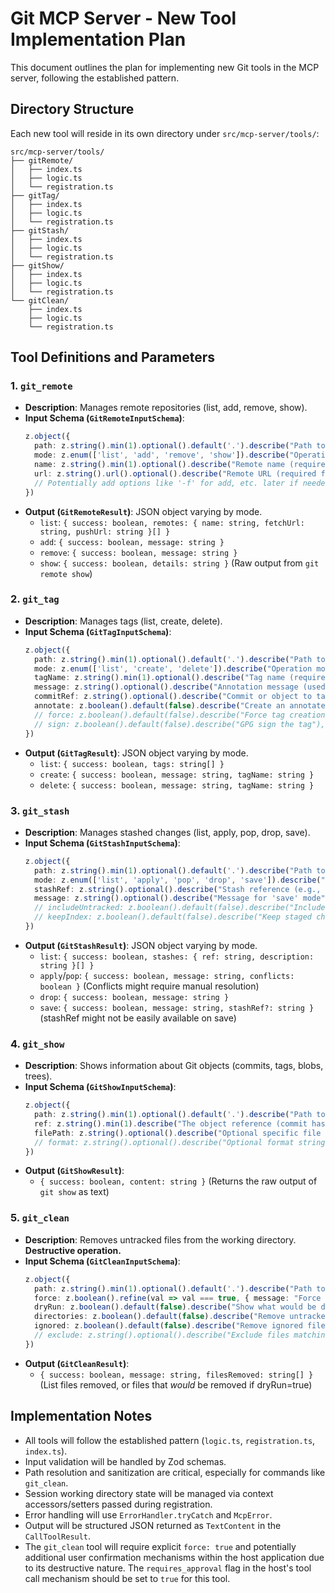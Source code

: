# Git MCP Server - New Tool Implementation Plan

This document outlines the plan for implementing new Git tools in the MCP server, following the established pattern.

## Directory Structure

Each new tool will reside in its own directory under `src/mcp-server/tools/`:

```
src/mcp-server/tools/
├── gitRemote/
│   ├── index.ts
│   ├── logic.ts
│   └── registration.ts
├── gitTag/
│   ├── index.ts
│   ├── logic.ts
│   └── registration.ts
├── gitStash/
│   ├── index.ts
│   ├── logic.ts
│   └── registration.ts
├── gitShow/
│   ├── index.ts
│   ├── logic.ts
│   └── registration.ts
└── gitClean/
    ├── index.ts
    ├── logic.ts
    └── registration.ts
```

## Tool Definitions and Parameters

### 1. `git_remote`

-   **Description**: Manages remote repositories (list, add, remove, show).
-   **Input Schema (`GitRemoteInputSchema`)**:
    ```typescript
    z.object({
      path: z.string().min(1).optional().default('.').describe("Path to the Git repository. Defaults to the session's working directory if set."),
      mode: z.enum(['list', 'add', 'remove', 'show']).describe("Operation mode: 'list', 'add', 'remove', 'show'"),
      name: z.string().min(1).optional().describe("Remote name (required for 'add', 'remove', 'show')"),
      url: z.string().url().optional().describe("Remote URL (required for 'add')"),
      // Potentially add options like '-f' for add, etc. later if needed
    })
    ```
-   **Output (`GitRemoteResult`)**: JSON object varying by mode.
    -   `list`: `{ success: boolean, remotes: { name: string, fetchUrl: string, pushUrl: string }[] }`
    -   `add`: `{ success: boolean, message: string }`
    -   `remove`: `{ success: boolean, message: string }`
    -   `show`: `{ success: boolean, details: string }` (Raw output from `git remote show`)

### 2. `git_tag`

-   **Description**: Manages tags (list, create, delete).
-   **Input Schema (`GitTagInputSchema`)**:
    ```typescript
    z.object({
      path: z.string().min(1).optional().default('.').describe("Path to the Git repository. Defaults to the session's working directory if set."),
      mode: z.enum(['list', 'create', 'delete']).describe("Operation mode: 'list', 'create', 'delete'"),
      tagName: z.string().min(1).optional().describe("Tag name (required for 'create', 'delete')"),
      message: z.string().optional().describe("Annotation message (used with 'create' and annotate=true)"),
      commitRef: z.string().optional().describe("Commit or object to tag (defaults to HEAD if omitted for 'create')"),
      annotate: z.boolean().default(false).describe("Create an annotated tag (requires message if true)"),
      // force: z.boolean().default(false).describe("Force tag creation/update (use with caution)"), // Consider adding later
      // sign: z.boolean().default(false).describe("GPG sign the tag"), // Consider adding later
    })
    ```
-   **Output (`GitTagResult`)**: JSON object varying by mode.
    -   `list`: `{ success: boolean, tags: string[] }`
    -   `create`: `{ success: boolean, message: string, tagName: string }`
    -   `delete`: `{ success: boolean, message: string, tagName: string }`

### 3. `git_stash`

-   **Description**: Manages stashed changes (list, apply, pop, drop, save).
-   **Input Schema (`GitStashInputSchema`)**:
    ```typescript
    z.object({
      path: z.string().min(1).optional().default('.').describe("Path to the Git repository. Defaults to the session's working directory if set."),
      mode: z.enum(['list', 'apply', 'pop', 'drop', 'save']).describe("Operation mode: 'list', 'apply', 'pop', 'drop', 'save'"),
      stashRef: z.string().optional().describe("Stash reference (e.g., 'stash@{1}') (required for 'apply', 'pop', 'drop')"),
      message: z.string().optional().describe("Message for 'save' mode"),
      // includeUntracked: z.boolean().default(false).describe("Include untracked files in 'save' mode (-u)"), // Consider adding later
      // keepIndex: z.boolean().default(false).describe("Keep staged changes in 'save' mode (--keep-index)"), // Consider adding later
    })
    ```
-   **Output (`GitStashResult`)**: JSON object varying by mode.
    -   `list`: `{ success: boolean, stashes: { ref: string, description: string }[] }`
    -   `apply`/`pop`: `{ success: boolean, message: string, conflicts: boolean }` (Conflicts might require manual resolution)
    -   `drop`: `{ success: boolean, message: string }`
    -   `save`: `{ success: boolean, message: string, stashRef?: string }` (stashRef might not be easily available on save)

### 4. `git_show`

-   **Description**: Shows information about Git objects (commits, tags, blobs, trees).
-   **Input Schema (`GitShowInputSchema`)**:
    ```typescript
    z.object({
      path: z.string().min(1).optional().default('.').describe("Path to the Git repository. Defaults to the session's working directory if set."),
      ref: z.string().min(1).describe("The object reference (commit hash, tag name, branch name, HEAD, etc.) to show."),
      filePath: z.string().optional().describe("Optional specific file path within the ref to show (e.g., show a file at a specific commit).")
      // format: z.string().optional().describe("Optional format string for the output"), // Consider adding later
    })
    ```
-   **Output (`GitShowResult`)**:
    -   `{ success: boolean, content: string }` (Returns the raw output of `git show` as text)

### 5. `git_clean`

-   **Description**: Removes untracked files from the working directory. **Destructive operation.**
-   **Input Schema (`GitCleanInputSchema`)**:
    ```typescript
    z.object({
      path: z.string().min(1).optional().default('.').describe("Path to the Git repository. Defaults to the session's working directory if set."),
      force: z.boolean().refine(val => val === true, { message: "Force must be explicitly set to true to execute git clean." }).describe("Required confirmation to run the command. Must be true."),
      dryRun: z.boolean().default(false).describe("Show what would be deleted without actually deleting (-n)."),
      directories: z.boolean().default(false).describe("Remove untracked directories in addition to files (-d)."),
      ignored: z.boolean().default(false).describe("Remove ignored files as well (-x). Use with caution."),
      // exclude: z.string().optional().describe("Exclude files matching pattern (-e <pattern>)"), // Consider adding later
    })
    ```
-   **Output (`GitCleanResult`)**:
    -   `{ success: boolean, message: string, filesRemoved: string[] }` (List files removed, or files that *would* be removed if dryRun=true)

## Implementation Notes

-   All tools will follow the established pattern (`logic.ts`, `registration.ts`, `index.ts`).
-   Input validation will be handled by Zod schemas.
-   Path resolution and sanitization are critical, especially for commands like `git_clean`.
-   Session working directory state will be managed via context accessors/setters passed during registration.
-   Error handling will use `ErrorHandler.tryCatch` and `McpError`.
-   Output will be structured JSON returned as `TextContent` in the `CallToolResult`.
-   The `git_clean` tool will require explicit `force: true` and potentially additional user confirmation mechanisms within the host application due to its destructive nature. The `requires_approval` flag in the host's tool call mechanism should be set to `true` for this tool.
